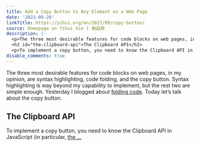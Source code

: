 ```yaml
---
title: Add a Copy Button to Any Element on a Web Page
date: '2023-09-20'
linkTitle: https://yihui.org/en/2023/09/copy-button/
source: Homepage on Yihui Xie | 谢益辉
description: |-
  <p>The three most desirable features for code blocks on web pages, in my opinion, are syntax highlighting, code folding, and the copy button. Syntax highlighting is way beyond my capability to implement, but the rest two are simple enough. Yesterday I blogged about <a href="/en/2023/09/code-folding/">folding code</a>. Today let&rsquo;s talk about the copy button.</p>
  <h2 id="the-clipboard-api">The Clipboard API</h2>
  <p>To implement a copy button, you need to know the Clipboard API in JavaScript (in particular, <a href="https://developer.mozilla.org/en-US/docs/Web/API/Clipboard/writeText">the ...
disable_comments: true
---
```

<p>The three most desirable features for code blocks on web pages, in my opinion, are syntax highlighting, code folding, and the copy button. Syntax highlighting is way beyond my capability to implement, but the rest two are simple enough. Yesterday I blogged about <a href="/en/2023/09/code-folding/">folding code</a>. Today let&rsquo;s talk about the copy button.</p>
<h2 id="the-clipboard-api">The Clipboard API</h2>
<p>To implement a copy button, you need to know the Clipboard API in JavaScript (in particular, <a href="https://developer.mozilla.org/en-US/docs/Web/API/Clipboard/writeText">the ...